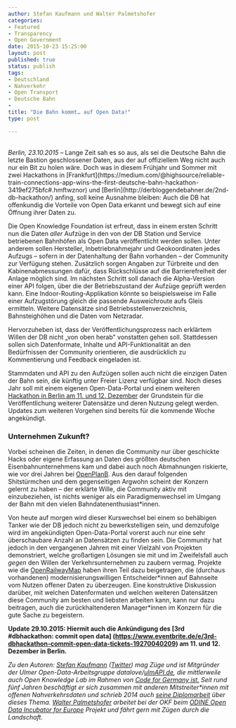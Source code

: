 ```yaml
---
author: Stefan Kaufmann und Walter Palmetshofer
categories:
- Featured
- Transparency
- Open Government
date: 2015-10-23 15:25:00
layout: post
published: true
status: publish
tags:
- Deutschland
- Nahverkehr
- Open Transport
- Deutsche Bahn
- 
title: "Die Bahn kommt… auf Open Data!" 
type: post

---
```

<br>
<i>Berlin, 23.10.2015</i> – Lange Zeit sah es so aus, als sei die Deutsche Bahn die letzte Bastion geschlossener Daten, aus der auf offiziellem Weg nicht auch nur ein Bit zu holen wäre. Doch was in diesem Frühjahr und Sommer mit zwei Hackathons in [Frankfurt](https://medium.com/@highsource/reliable-train-connections-app-wins-the-first-deutsche-bahn-hackathon-3419ef275bfc#.hmftwznor) und [Berlin](http://derbloggendebahner.de/2nd-db-hackathon/) anfing, soll keine Ausnahme bleiben: Auch die DB hat offenkundig die Vorteile von Open Data erkannt und bewegt sich auf eine Öffnung ihrer Daten zu.

Die Open Knowledge Foundation ist erfreut, dass in einem ersten Schritt nun die Daten *aller* Aufzüge in den von der DB Station und Service betriebenen Bahnhöfen als Open Data veröffentlicht werden sollen. Unter anderem sollen Hersteller, Inbetriebnahmejahr und Geokoordinaten jedes Aufzugs – sofern in der Datenhaltung der Bahn vorhanden – der Community zur Verfügung stehen. Zusätzlich sorgen Angaben zur Türbreite und den Kabinenabmessungen dafür, dass Rückschlüsse auf die Barrierefreiheit der Anlage möglich sind. Im nächsten Schritt soll danach die Alpha-Version einer API folgen, über die der Betriebszustand der Aufzüge geprüft werden kann. Eine Indoor-Routing-Applikation könnte so beispielsweise im Falle einer Aufzugstörung gleich die passende Ausweichroute aufs Gleis ermitteln. Weitere Datensätze sind Betriebsstellenverzeichnis, Bahnsteighöhen und die Daten vom Netzradar.


Hervorzuheben ist, dass der Veröffentlichungsprozess nach erklärtem Willen der DB nicht „von oben herab" vonstatten gehen soll. Stattdessen sollen sich Datenformate, Inhalte und API-Funktionalität an den Bedürfnissen der Community orientieren, die ausdrücklich zu Kommentierung und Feedback eingeladen ist.

Stammdaten und API zu den Aufzügen sollen auch nicht die einzigen Daten der Bahn sein, die künftig unter Freier Lizenz verfügbar sind. Noch dieses Jahr soll mit einem eigenen Open-Data-Portal und einem weiteren [Hackathon in Berlin am 11. und 12. Dezember](https://www.eventbrite.de/e/3rd-dbhackathon-commit-open-data-tickets-19270040209) der Grundstein für die Veröffentlichung weiterer Datensätze und deren Nutzung gelegt werden. Updates zum weiteren Vorgehen sind bereits für die kommende Woche angekündigt.

### Unternehmen Zukunft?

Vorbei scheinen die Zeiten, in denen die Community nur über geschickte Hacks oder eigene Erfassung an Daten des größten deutschen Eisenbahnunternehmens kam und dabei auch noch Abmahnungen riskierte, wie vor drei Jahren bei [OpenPlanB](https://netzpolitik.org/2012/openplanb-open-data-aktivisten-veroffentlichen-fahrplandaten-des-deutschen-fernverkehrs/). Aus den darauf folgenden Shitstürmchen und dem gegenseitigen Argwohn scheint der Konzern gelernt zu haben – der erklärte Wille, die Community aktiv mit einzubeziehen, ist nichts weniger als ein Paradigmenwechsel im Umgang der Bahn mit den vielen Bahndatenenthusiast\*innen.

Von heute auf morgen wird dieser Kurswechsel bei einem so behäbigen Tanker wie der DB jedoch nicht zu bewerkstelligen sein, und demzufolge wird im angekündigten Open-Data-Portal vorerst auch nur eine sehr überschaubare Anzahl an Datensätzen zu finden sein. Die Community hat jedoch in den vergangenen Jahren mit einer Vielzahl von Projekten demonstriert, welche großartigen Lösungen sie mit und im Zweifelsfall auch *gegen* den Willen der Verkehrsunternehmen zu zaubern vermag. Projekte wie die [OpenRailwayMap](http://www.openrailwaymap.org/) haben ihren Teil dazu beigetragen, die (durchaus vorhandenen) modernisierungswilligen Entscheider\*innen auf Bahnseite vom Nutzen offener Daten zu überzeugen. Eine konstruktive Diskussion darüber, mit welchen Datenformaten und welchen weiteren Datensätzen diese Community am besten und liebsten arbeiten kann, kann nur dazu beitragen, auch die zurückhaltenderen Manager\*innen im Konzern für die gute Sache zu begeistern.

<b> Update 29.10.2015: Hiermit auch die Ankündigung des [3rd #dbhackathon: commit open data] (https://www.eventbrite.de/e/3rd-dbhackathon-commit-open-data-tickets-19270040209) am 11. und 12. Dezember in Berlin.</b>

*Zu den Autoren: [Stefan Kaufmann](http://stefan.bloggt.es) ([Twitter](http://www.twitter.com/_stk)) mag Züge und ist Mitgründer der Ulmer Open-Data-Arbeitsgruppe datalove/[ulmAPI.de](http://www.ulmapi.de), die mittlerweile auch Open Knowledge Lab im Rahmen von [Code for Germany ist.](http://codefor.de) Seit rund fünf Jahren beschäftigt er sich zusammen mit anderen Mitstreiter\*innen mit offenen Nahverkehrsdaten und schrieb 2014 auch [seine Diplomarbeit](http://dbis.eprints.uni-ulm.de/1054/) über dieses Thema.
[Walter Palmetshofer](http://twitter.com/vavoida) arbeitet bei der OKF beim [ODINE Open Data Incubator for Europe](http://opendataincubator.eu) Projekt und fährt gern mit Zügen durch die Landschaft.*

